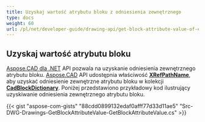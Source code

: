 ```yaml
---
title: Uzyskaj wartość atrybutu bloku z odniesienia zewnętrznego
type: docs
weight: 60
url: /pl/net/developer-guide/drawing-api/get-block-attribute-value-of-external-reference/
---
```


## **Uzyskaj wartość atrybutu bloku**

[Aspose.CAD dla .NET](/cad/net/) API pozwala na uzyskanie odniesienia zewnętrznego atrybutu bloku. [Aspose.CAD](https://products.aspose.com/cad/net/) API udostępnia właściwość [**XRefPathName**](https://reference.aspose.com/cad/net/aspose.cad.fileformats.cad.cadobjects/cadblockentity/properties/xrefpathname), aby uzyskać odniesienie zewnętrzne atrybutu bloku w kolekcji [**CadBlockDictionary**](https://reference.aspose.com/cad/net/aspose.cad.fileformats.cad/cadblockdictionary). Poniżej przedstawiono przykładowy kod ilustrujący uzyskiwanie odniesienia zewnętrznego atrybutu bloku.

{{< gist "aspose-com-gists" "88cdd0899132edaf0afff77d33d11ae5" "Src-DWG-Drawings-GetBlockAttributeValue-GetBlockAttributeValue.cs" >}}
